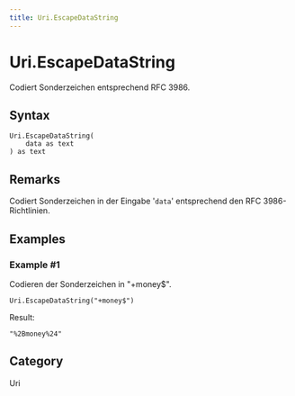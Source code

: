 ```yaml
---
title: Uri.EscapeDataString
---
```


# Uri.EscapeDataString


Codiert Sonderzeichen entsprechend RFC 3986.


## Syntax

```powerquery
Uri.EscapeDataString(
    data as text
) as text
```


## Remarks

Codiert Sonderzeichen in der Eingabe '<code>data</code>' entsprechend den RFC 3986-Richtlinien.


## Examples

### Example #1 
Codieren der Sonderzeichen in &#34;+money$&#34;.
```powerquery
Uri.EscapeDataString("+money$")
```

Result: 
```powerquery
"%2Bmoney%24"
```




## Category
Uri
